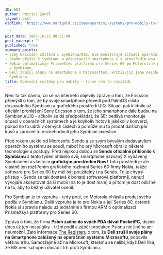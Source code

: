 ```yaml
---
ID: 604
author: Patrick Zandl
layout: post
oldlink: 'https://www.marigold.cz/item/operacni-systemy-pro-mobily-to-se-nam-to-rozjizdi

  '
post_date: 2003-10-22 08:31:00
post_excerpt: ''
published: true
summary_points:
- Sony Ericsson zůstává u Symbianu/UIQ, ale monitoruje situaci operačních systémů.
- Sendo přešlo k Symbianu a představilo smartphone X s prostředím Now!.
- Nokia optimalizuje PrismeXsys platformu pro Series 60 po Motorolině prodeji podílu
  v Symbianu.
- Dell zrušil plány na smartphone s Microsoftem, kritizujíc jeho neschopnost konkurovat
  Symbianu.
title: Operační systémy pro mobily – to se nám to rozjíždí
---
```


<p>
Není to tak dávno, co se na internetu objevily zprávy o tom, že Ericsson přemýšlí o tom, že by svoje smartphone převedl pod PalmOS místo dosavadního Symbianu a grafického prostředí UIQ. Situaci pak klidnilo až oficiální prohlášení Sony Ericsson o tom, že jeho smartphone dále budou na Symbianu/UIQ - ačkoliv se dá předpokládat, že SEr bedlivě monitoruje situaci v operačních systémech a je kdykoliv hotov k jakékoliv konverzi, pokud ho to udrží v černých číslech a pomůže mu to prodat dalších pár kusů a zároveň to neznehodnotí jeho Symbian investice. </p>

<p>
Před rokem uteklo od Microsoftu Sendo a se svým bývalým dodavatelem operačního systému se soudí, neboť ho prý Microsoft obral o některé technologie a postupy. Před nějakou dobou se <STRONG>Sendo oficiálně přiklonilo k Symbianu</STRONG> a tento týden ohlásilo svůj smartphone nazvaný X vybavený Symbianem a vlastním <STRONG>grafickým prostředím Now!</STRONG> Toto prostředí je ale vlastně jen rozšířením grafického rozhraní Series 60 firmy Nokia, takže software pro Series 60 by měl být použitelný i na Sendo. To je chytrý přístup - Sendo se tak dostává k bohaté softwarové platformě, nenutí vývojáře akceptovat další mobil (na to je dost malé) a přitom je dost odlišné na to, aby to běžný uživatel ocenil.</p>

<p>
Pro Symbian je to vzpruha - tedy poté, co Motorola ohlásila prodej svého podílu v Symbianu. Další vzpruha je to pro Nokia a její Series 60, ostatně Nokia si spravila náladu už jednáními s firmou ARM o optimalizaci PrismeXsys platformy pro Series 60. </p>

<p>
Zpráva o tom, že firma <STRONG>Psion začne do svých PDA dávat PocketPC</STRONG>, dojme dnes už jen nostalgiky - tržní podíl a záběr produkce Psionu nic jiného ani neumožní. Zato informace <A href="http://www.theregister.co.uk/content/68/33343.html" target=_blank>The Registeru</A> o tom, že <STRONG>Dell zrušil svoje plány na Smartphone založený na operačním systému Microsoftu</STRONG>, pobavila většinu trhu. Samozřejmě až na Microsoft, kterému se nelíbí, když Dell říká, že MS není schopen obsadit trh proti Symbianu.</p>